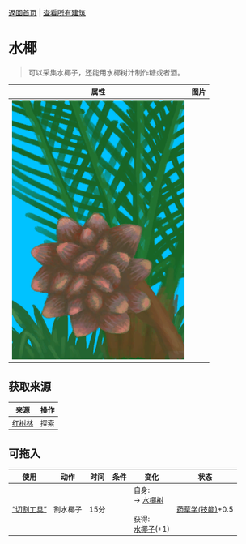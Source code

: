 [返回首页](index.md)   |  [查看所有建筑](building.md)
# 水椰  
> 可以采集水椰子，还能用水椰树汁制作糖或者酒。  
  
  属性  |   图片   
 ----  |  ----:   
   |  ![](Sprite/NipaPalm.png)   
  
## 获取来源  
来源  |  操作  
----  |  ----  
[红树林](Mangroves.md)  |  探索  
## 可拖入  
使用  |  动作  |  时间  |  条件  |  变化  |  状态  
----  |  ----  |  ----  |  ----  |  ----  |  ----  
[“切割工具”](tag_Cutter.md)  |  割水椰子  |  15分  |    |  自身:<br>→ [水椰树](NipaSapStation.md)<br><br>获得:<br>[水椰子](NipaFruit.md)(+1)<br>  |  [药草学(技能)](Skill_Herbology.md)+0.5  

